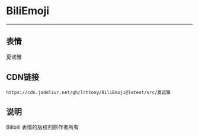 
# BiliEmoji
---
## 表情
夏诺雅
## CDN链接
```
https://cdn.jsdelivr.net/gh/lrhtony/BiliEmoji@latest/src/夏诺雅
```
## 说明
Bilibili 表情的版权归原作者所有
